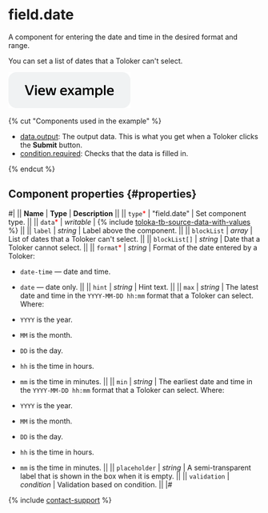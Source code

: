 # field.date

A component for entering the date and time in the desired format and range.

You can set a list of dates that a Toloker can't select.

[![View example](../_images/buttons/view-example.svg)](https://ya.cc/t/2V6mTRlk4P2VG2)

{% cut "Components used in the example" %}

- [data.output](../operations/work-with-data.md): The output data. This is what you get when a Toloker clicks the **Submit** button.
- [condition.required](condition.required.md): Checks that the data is filled in.

{% endcut %}

## Component properties {#properties}

#|
|| **Name** | **Type** | **Description** ||
|| `type`<span style="color: red">\*</span> | "field.date" | Set component type. ||
|| `data`<span style="color: red">\*</span> | _writable_ | {% include [toloka-tb-source-data-with-values](../_includes/toloka-tb-source/id-toloka-tb-source/data-with-values.md) %} ||
|| `label` | _string_ | Label above the component. ||
|| `blockList` | _array_ | List of dates that a Toloker can't select. ||
|| `blockList[]` | _string_ | Date that a Toloker cannot select. ||
|| `format`<span style="color: red">\*</span> | _string_ | Format of the date entered by a Toloker:

- `date-time` — date and time.
- `date` — date only.
  ||
  || `hint` | _string_ | Hint text. ||
  || `max` | _string_ | The latest date and time in the `YYYY-MM-DD hh:mm` format that a Toloker can select. Where:

- `YYYY` is the year.
- `MM` is the month.
- `DD` is the day.
- `hh` is the time in hours.
- `mm` is the time in minutes.
  ||
  || `min` | _string_ | The earliest date and time in the `YYYY-MM-DD hh:mm` format that a Toloker can select. Where:

- `YYYY` is the year.
- `MM` is the month.
- `DD` is the day.
- `hh` is the time in hours.
- `mm` is the time in minutes.
  ||
  || `placeholder` | _string_ | A semi-transparent label that is shown in the box when it is empty. ||
  || `validation` | _condition_ | Validation based on condition. ||
  |#

{% include [contact-support](../_includes/contact-support.md) %}

